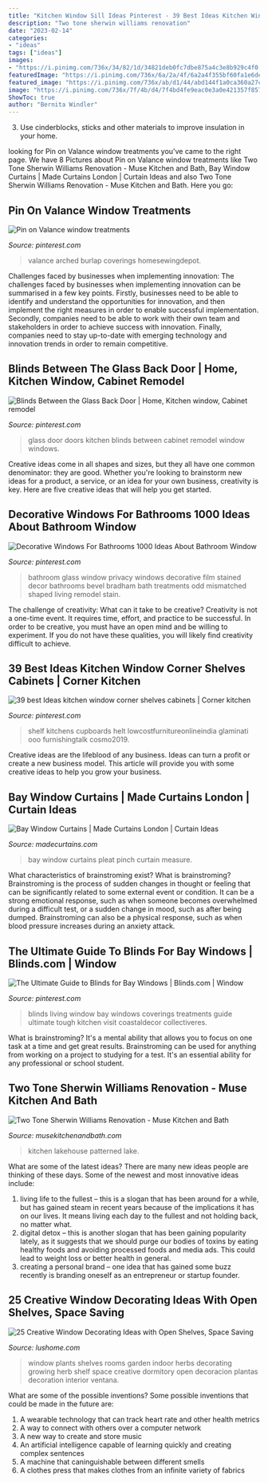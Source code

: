```yaml
---
title: "Kitchen Window Sill Ideas Pinterest - 39 Best Ideas Kitchen Window Corner Shelves Cabinets"
description: "Two tone sherwin williams renovation"
date: "2023-02-14"
categories:
- "ideas"
tags: ["ideas"]
images:
- "https://i.pinimg.com/736x/34/82/1d/34821deb0fc7dbe875a4c3e8b929c4f0.jpg"
featuredImage: "https://i.pinimg.com/736x/6a/2a/4f/6a2a4f355bf60fa1e6dece84f4bdc7db--back-doors-the-glass.jpg"
featured_image: "https://i.pinimg.com/736x/ab/d1/44/abd144f1a0ca360a27c36c0d656b70e0.jpg"
image: "https://i.pinimg.com/736x/7f/4b/d4/7f4bd4fe9eac0e3a0e421357f857133a.jpg"
ShowToc: true
author: "Bernita Windler"
---
```



3. Use cinderblocks, sticks and other materials to improve insulation in your home.

	

		
looking for Pin on Valance window treatments you've came to the right page. We have 8 Pictures about Pin on Valance window treatments like Two Tone Sherwin Williams Renovation - Muse Kitchen and Bath, Bay Window Curtains | Made Curtains London | Curtain Ideas and also Two Tone Sherwin Williams Renovation - Muse Kitchen and Bath. Here you go:
		
    
## Pin On Valance Window Treatments

<img loading=lazy src="https://i.pinimg.com/736x/34/82/1d/34821deb0fc7dbe875a4c3e8b929c4f0.jpg" onerror="this.onerror=null;this.src='https://tse2.mm.bing.net/th?id=OIP.MPQ441Bvcm-41X9R89fd7gHaML&amp;pid=15.1';" alt="Pin on Valance window treatments">

_Source: pinterest.com_

>valance arched burlap coverings homesewingdepot. 

	

Challenges faced by businesses when implementing innovation:
The challenges faced by businesses when implementing innovation can be summarised in a few key points. Firstly, businesses need to be able to identify and understand the opportunities for innovation, and then implement the right measures in order to enable successful implementation. Secondly, companies need to be able to work with their own team and stakeholders in order to achieve success with innovation. Finally, companies need to stay up-to-date with emerging technology and innovation trends in order to remain competitive.

    
## Blinds Between The Glass Back Door | Home, Kitchen Window, Cabinet Remodel

<img loading=lazy src="https://i.pinimg.com/736x/6a/2a/4f/6a2a4f355bf60fa1e6dece84f4bdc7db--back-doors-the-glass.jpg" onerror="this.onerror=null;this.src='https://tse1.mm.bing.net/th?id=OIP.jVi7FfBvh9ZRIGsiVBto2QHaJ3&amp;pid=15.1';" alt="Blinds Between the Glass Back Door | Home, Kitchen window, Cabinet remodel">

_Source: pinterest.com_

>glass door doors kitchen blinds between cabinet remodel window windows. 

	

Creative ideas come in all shapes and sizes, but they all have one common denominator: they are good. Whether you're looking to brainstorm new ideas for a product, a service, or an idea for your own business, creativity is key. Here are five creative ideas that will help you get started.

    
## Decorative Windows For Bathrooms 1000 Ideas About Bathroom Window

<img loading=lazy src="https://i.pinimg.com/736x/7f/4b/d4/7f4bd4fe9eac0e3a0e421357f857133a.jpg" onerror="this.onerror=null;this.src='https://tse2.mm.bing.net/th?id=OIP.cFm0VqXty3Qp1NJ5LoeojgHaJ3&amp;pid=15.1';" alt="Decorative Windows For Bathrooms 1000 Ideas About Bathroom Window">

_Source: pinterest.com_

>bathroom glass window privacy windows decorative film stained decor bathrooms bevel bradham bath treatments odd mismatched shaped living remodel stain. 

	

The challenge of creativity: What can it take to be creative?
Creativity is not a one-time event. It requires time, effort, and practice to be successful. In order to be creative, you must have an open mind and be willing to experiment. If you do not have these qualities, you will likely find creativity difficult to achieve.

    
## 39 Best Ideas Kitchen Window Corner Shelves Cabinets | Corner Kitchen

<img loading=lazy src="https://i.pinimg.com/736x/fb/f8/72/fbf872d12aac173c89013cfc6761a583.jpg" onerror="this.onerror=null;this.src='https://tse3.mm.bing.net/th?id=OIP.kSVgaDvHz-rIOXwUMFPkigAAAA&amp;pid=15.1';" alt="39 best Ideas kitchen window corner shelves cabinets | Corner kitchen">

_Source: pinterest.com_

>shelf kitchens cupboards helt lowcostfurnitureonlineindia glaminati ooo furnishingtalk cosmo2019. 

	

Creative ideas are the lifeblood of any business. Ideas can turn a profit or create a new business model. This article will provide you with some creative ideas to help you grow your business.

    
## Bay Window Curtains | Made Curtains London | Curtain Ideas

<img loading=lazy src="https://www.madecurtains.com/wp-content/uploads/2018/09/pinch-pleat-bay-window-curtains-772x1030.jpg" onerror="this.onerror=null;this.src='https://tse4.mm.bing.net/th?id=OIP.4KyVFUgc9MYUj-vzD6QEwgHaJ4&amp;pid=15.1';" alt="Bay Window Curtains | Made Curtains London | Curtain Ideas">

_Source: madecurtains.com_

>bay window curtains pleat pinch curtain measure. 

	

What characteristics of brainstroming exist?
What is brainstroming? Brainstroming is the process of sudden changes in thought or feeling that can be significantly related to some external event or condition. It can be a strong emotional response, such as when someone becomes overwhelmed during a difficult test, or a sudden change in mood, such as after being dumped. Brainstroming can also be a physical response, such as when blood pressure increases during an anxiety attack.

    
## The Ultimate Guide To Blinds For Bay Windows | Blinds.com | Window

<img loading=lazy src="https://i.pinimg.com/736x/ab/d1/44/abd144f1a0ca360a27c36c0d656b70e0.jpg" onerror="this.onerror=null;this.src='https://tse4.mm.bing.net/th?id=OIP.XARYLSqgNdbnHeCa9sY-5AHaLH&amp;pid=15.1';" alt="The Ultimate Guide to Blinds for Bay Windows | Blinds.com | Window">

_Source: pinterest.com_

>blinds living window bay windows coverings treatments guide ultimate tough kitchen visit coastaldecor collectiveres. 

	

What is brainstroming? It's a mental ability that allows you to focus on one task at a time and get great results. Brainstroming can be used for anything from working on a project to studying for a test. It's an essential ability for any professional or school student.

    
## Two Tone Sherwin Williams Renovation - Muse Kitchen And Bath

<img loading=lazy src="https://www.musekitchenandbath.com/wp-content/uploads/2020/03/Patterned-Lakehouse-Kitchen2.jpg" onerror="this.onerror=null;this.src='https://tse4.mm.bing.net/th?id=OIP.wO7FPbsds1weXsOXRyNlVAHaLH&amp;pid=15.1';" alt="Two Tone Sherwin Williams Renovation - Muse Kitchen and Bath">

_Source: musekitchenandbath.com_

>kitchen lakehouse patterned lake. 

	

What are some of the latest ideas?
There are many new ideas people are thinking of these days. Some of the newest and most innovative ideas include: 
1. living life to the fullest – this is a slogan that has been around for a while, but has gained steam in recent years because of the implications it has on our lives. It means living each day to the fullest and not holding back, no matter what. 
2. digital detox – this is another slogan that has been gaining popularity lately, as it suggests that we should purge our bodies of toxins by eating healthy foods and avoiding processed foods and media ads. This could lead to weight loss or better health in general. 
3. creating a personal brand – one idea that has gained some buzz recently is branding oneself as an entrepreneur or startup founder.

    
## 25 Creative Window Decorating Ideas With Open Shelves, Space Saving

<img loading=lazy src="https://www.lushome.com/wp-content/uploads/2014/05/window-decorating-ideas-shelves-8.jpg" onerror="this.onerror=null;this.src='https://tse1.mm.bing.net/th?id=OIP.KH2ECSk-cqXGTyW_pD7aBwAAAA&amp;pid=15.1';" alt="25 Creative Window Decorating Ideas with Open Shelves, Space Saving">

_Source: lushome.com_

>window plants shelves rooms garden indoor herbs decorating growing herb shelf space creative dormitory open decoracion plantas decoration interior ventana. 

	

What are some of the possible inventions?
Some possible inventions that could be made in the future are: 
1. A wearable technology that can track heart rate and other health metrics 
2. A way to connect with others over a computer network 
3. A new way to create and store music 
4. An artificial intelligence capable of learning quickly and creating complex sentences 
5. A machine that caninguishable between different smells 
6. A clothes press that makes clothes from an infinite variety of fabrics 

